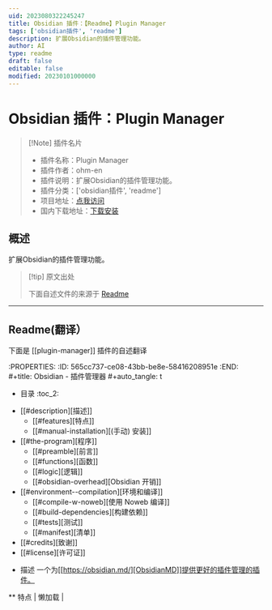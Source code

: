```yaml
---
uid: 2023080322245247
title: Obsidian 插件：【Readme】Plugin Manager
tags: ['obsidian插件', 'readme']
description: 扩展Obsidian的插件管理功能。
author: AI
type: readme
draft: false
editable: false
modified: 20230101000000
---
```


# Obsidian 插件：Plugin Manager

> [!Note] 插件名片
> - 插件名称：Plugin Manager
> - 插件作者：ohm-en
> - 插件说明：扩展Obsidian的插件管理功能。
> - 插件分类：['obsidian插件', 'readme']
> - 项目地址：[点我访问](https://github.com/ohm-en/obsidian-plugin-manager)
> - 国内下载地址：[下载安装](https://pkmer.cn/products/plugin/pluginMarket/?plugin-manager)

## 概述

扩展Obsidian的插件管理功能。



> [!tip] 原文出处
> 
>下面自述文件的来源于 [Readme](https://ghproxy.net/https://raw.githubusercontent.com/ohm-en/obsidian-plugin-manager/master/README.org)
> 

---

## Readme(翻译）

下面是 [[plugin-manager]] 插件的自述翻译


:PROPERTIES:
:ID:       565cc737-ce08-43bb-be8e-58416208951e
:END:
#+title: Obsidian - 插件管理器
#+auto_tangle: t

* 目录                                                 :toc_2:
- [[#description][描述]]
  - [[#features][特点]]
  - [[#manual-installation][(手动) 安装]]
- [[#the-program][程序]]
  - [[#preamble][前言]]
  - [[#functions][函数]]
  - [[#logic][逻辑]]
  - [[#obsidian-overhead][Obsidian 开销]]
- [[#environment--compilation][环境和编译]]
  - [[#compile-w-noweb][使用 Noweb 编译]]
  - [[#build-dependencies][构建依赖]]
  - [[#tests][测试]]
  - [[#manifest][清单]]
- [[#credits][致谢]]
- [[#license][许可证]]

* 描述
一个为[[https://obsidian.md/][ObsidianMD]]提供更好的插件管理的插件。

** 特点
| 懒加载    |


